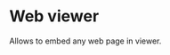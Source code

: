 <!-- TITLE: Web viewer -->
<!-- SUBTITLE: -->

# Web viewer

Allows to embed any web page in viewer.
